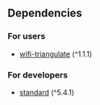 ## Dependencies
### For users
* [wifi-triangulate](https://www.npmjs.com/package/wifi-triangulate) (^1.1.1)

### For developers
* [standard](https://npmjs.com/package/standard) (^5.4.1)

